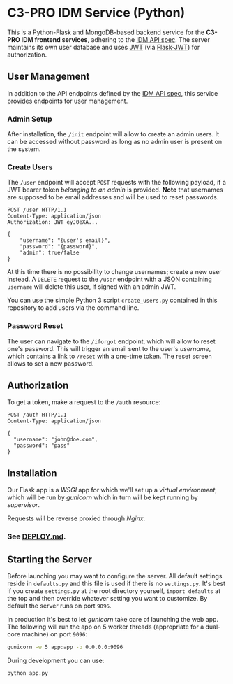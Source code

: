 C3-PRO IDM Service (Python)
===========================

This is a Python-Flask and MongoDB-based backend service for the **C3-PRO IDM frontend services**, adhering to the [IDM API spec](http://docs.c3proidm.apiary.io).
The server maintains its own user database and uses [JWT](http://jwt.io) (via [Flask-JWT](https://pythonhosted.org/Flask-JWT/)) for authorization.


User Management
---------------

In addition to the API endpoints defined by the [IDM API spec](http://docs.c3proidm.apiary.io), this service provides endpoints for user management.

### Admin Setup

After installation, the `/init` endpoint will allow to create an admin users.
It can be accessed without password as long as no admin user is present on the system.

### Create Users

The `/user` endpoint will accept `POST` requests with the following payload, if a JWT bearer token _belonging to an admin_ is provided.
**Note** that usernames are supposed to be email addresses and will be used to reset passwords.

```
POST /user HTTP/1.1
Content-Type: application/json
Authorization: JWT eyJ0eXA...

{
    "username": "{user's email}",
    "password": "{password}",
    "admin": true/false
}
```

At this time there is no possibility to change usernames; create a new user instead.
A `DELETE` request to the `/user` endpoint with a JSON containing `username` will delete this user, if signed with an admin JWT.

You can use the simple Python 3 script `create_users.py` contained in this repository to add users via the command line.

### Password Reset

The user can navigate to the `/iforgot` endpoint, which will allow to reset one's password.
This will trigger an email sent to the user's _username_, which contains a link to `/reset` with a one-time token.
The reset screen allows to set a new password.


Authorization
-------------

To get a token, make a request to the `/auth` resource:

```
POST /auth HTTP/1.1
Content-Type: application/json

{
  "username": "john@doe.com",
  "password": "pass"
}
```


Installation
------------

Our Flask app is a _WSGI_ app for which we'll set up a _virtual environment_, which will be run by _gunicorn_ which in turn will be kept running by _supervisor_.

Requests will be reverse proxied through _Nginx_.

### See [DEPLOY.md](./DEPLOY.md).


Starting the Server
-------------------

Before launching you may want to configure the server.
All default settings reside in `defaults.py` and this file is used if there is no `settings.py`.
It's best if you create `settings.py` at the root directory yourself, `import defaults` at the top and then override whatever setting you want to customize.
By default the server runs on port `9096`.

In production it's best to let _gunicorn_ take care of launching the web app.
The following will run the app on 5 worker threads (appropriate for a dual-core machine) on port `9096`:

```bash
gunicorn -w 5 app:app -b 0.0.0.0:9096
```

During development you can use:

```bash
python app.py
```
